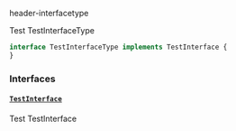 header-interfacetype

Test TestInterfaceType

```graphql
interface TestInterfaceType implements TestInterface {
}
```


### Interfaces

#### [`TestInterface`](#)

Test TestInterface






